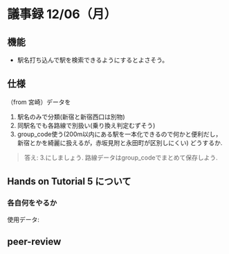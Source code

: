 #   議事録 12/06（月）
##   機能
* 駅名打ち込んで駅を検索できるようにするとよさそう。

##  仕様
（from 宮崎）データを
1. 駅名のみで分類(新宿と新宿西口は別物)
2. 同駅名でも各路線で別扱い(乗り換え判定むずそう)
3. group_code使う(200m以内にある駅を一本化できるので何かと便利だし，新宿とかを綺麗に扱えるが，赤坂見附と永田町が区別しにくい)
どうするか. 
> 答え: 3.にしましょう. 路線データはgroup_codeでまとめて保存しよう. 

## Hands on Tutorial 5 について
### 各自何をやるか
使用データ: 

## peer-review